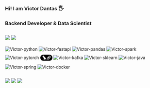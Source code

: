 ### Hi! I am Victor Dantas 🖐️
### Backend Developer & Data Scientist
##
<!--
**victordantas1/victordantas1** is a ✨ _special_ ✨ repository because its `README.md` (this file) appears on your GitHub profile.

Here are some ideas to get you started:

- 🔭 I’m currently working on ...
- 🌱 I’m currently learning ...
- 👯 I’m looking to collaborate on ...
- 🤔 I’m looking for help with ...
- 💬 Ask me about ...
- 📫 How to reach me: ...
- 😄 Pronouns: ...
- ⚡ Fun fact: ...
-->

<picture>
  <source
    srcset="https://github-readme-stats.vercel.app/api?username=victordantas1&show_icons=true&theme=dark"
    media="(prefers-color-scheme: dark)"
  />
  <source
    srcset="https://github-readme-stats.vercel.app/api?username=victordantas1&show_icons=true"
    media="(prefers-color-scheme: light), (prefers-color-scheme: no-preference)"
  />
  <img src="https://github-readme-stats.vercel.app/api?username=victordantas1&show_icons=true" />
</picture>


<picture>
  <img src="https://github-readme-stats.vercel.app/api/top-langs/?username=victordantas1&hide_progress=false&langs_count=4&layout=compact&theme=dark" />
</picture>

<div style= "display: inline_block"> <br>
      <img align="center" alt="Victor-python" heigth= "30" width= "40" src="https://cdn.jsdelivr.net/gh/devicons/devicon/icons/python/python-original.svg" >
      <img align="center" alt="Victor-fastapi" heigth= "30" width= "40" src="https://cdn.jsdelivr.net/gh/devicons/devicon/icons/fastapi/fastapi-original.svg" >
      <img align="center" alt="Victor-pandas" heigth= "30" width= "40" src="https://cdn.jsdelivr.net/gh/devicons/devicon/icons/pandas/pandas-original.svg" >
      <img align="center" alt="Victor-spark" heigth= "30" width= "40" src="https://cdn.jsdelivr.net/gh/devicons/devicon/icons/apachespark/apachespark-original.svg" >
      <img align="center" alt="Victor-pytorch" heigth= "30" width= "40" src="https://cdn.jsdelivr.net/gh/devicons/devicon/icons/pytorch/pytorch-original.svg" >
      <img align="center" alt="Victor-langchain" heigth= "30" width= "40" src="./assets/svg/Langchain--Streamline-Simple-Icons.svg" >
      <img align="center" alt="Victor-kafka" heigth= "30" width= "40" src="https://cdn.jsdelivr.net/gh/devicons/devicon/icons/apachekafka/apachekafka-original.svg" >
      <img align="center" alt="Victor-sklearn" heigth= "30" width= "40" src="https://cdn.jsdelivr.net/gh/devicons/devicon/icons/scikitlearn/scikitlearn-original.svg" >
      <img align="center" alt="Victor-java" heigth= "30" width= "40" src="https://cdn.jsdelivr.net/gh/devicons/devicon/icons/java/java-original.svg" >
      <img align="center" alt="Victor-spring" heigth= "30" width= "40" src="https://cdn.jsdelivr.net/gh/devicons/devicon/icons/spring/spring-original.svg" >
      <img align="center" alt="Victor-docker" heigth= "30" width= "40" src="https://cdn.jsdelivr.net/gh/devicons/devicon/icons/docker/docker-original.svg" >
</div>

  ##
 
<div> 
  <a href="https://www.instagram.com/victorr_danttas" target="_blank"><img src="https://img.shields.io/badge/-Instagram-%23E4405F?style=for-the-badge&logo=instagram&logoColor=white" target="_blank"></a>
  <a href = "mailto:victorr.dantas@gmail.com"><img src="https://img.shields.io/badge/-Gmail-%23333?style=for-the-badge&logo=gmail&logoColor=white" target="_blank"></a>
  <a href="https://www.linkedin.com/in/victor-dantas-b1745324b" target="_blank"><img src="https://img.shields.io/badge/-LinkedIn-%230077B5?style=for-the-badge&logo=linkedin&logoColor=white" target="_blank"></a> 
  
</div>
